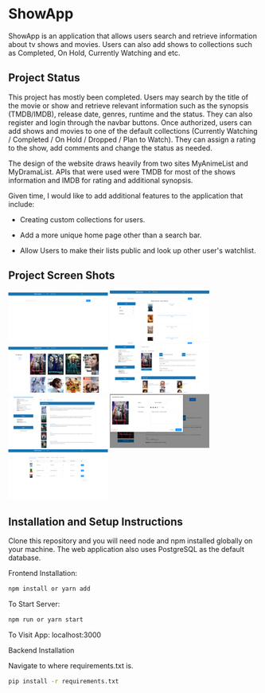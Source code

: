 # ShowApp

ShowApp is an application that allows users search and retrieve information about tv shows and movies. Users can also add shows to collections such as Completed, On Hold, Currently Watching and etc.

## Project Status

This project has mostly been completed. Users may search by the title of the movie or show and retrieve relevant information such as the synopsis (TMDB/IMDB), release date, genres, runtime and the status. They can also register and login through the navbar buttons. Once authorized, users can add shows and movies to one of the default collections (Currently Watching / Completed / On Hold / Dropped / Plan to Watch). They can assign a rating to the show, add comments and change the status as needed. 

The design of the website draws heavily from two sites MyAnimeList and MyDramaList. APIs that were used were TMDB for most of the shows information and IMDB for rating and additional synopsis. 

Given time, I would like to add additional features to the application that include:

* Creating custom collections for users.

* Add a more unique home page other than a search bar.

* Allow Users to make their lists public and look up other user's watchlist.

## Project Screen Shots

<img src="images/homepage.png" width="200">

<img src="images/results.png" width="200">

<img src="images/tvpopular.png" width="200">

<img src="images/showpage.png" width="200">

<img src="images/recommendations.png" width="200">

<img src="images/addmodal.png" width="200">

<img src="images/collectionlist.png" width="200">

## Installation and Setup Instructions

Clone this repository and you will need node and npm installed globally on your machine. The web application also uses PostgreSQL as the default database.

Frontend Installation:

```bash
npm install or yarn add
```

To Start Server:

```bash
npm run or yarn start
```

To Visit App:
localhost:3000

Backend Installation

Navigate to where requirements.txt is.

```bash
pip install -r requirements.txt
```
